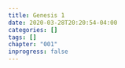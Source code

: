 ```yaml
---
title: Genesis 1
date: 2020-03-28T20:20:54-04:00
categories: []
tags: []
chapter: "001"
inprogress: false
---
```


